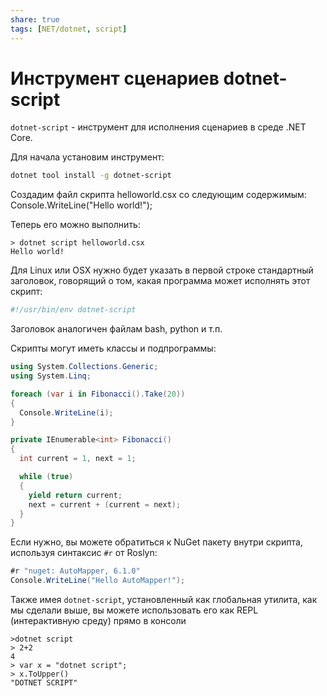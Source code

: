 ```yaml
---
share: true
tags: [NET/dotnet, script]
---
```

# Инструмент сценариев dotnet-script
`dotnet-script` - инструмент для исполнения сценариев в среде .NET Core.

Для начала установим инструмент:
```bash
dotnet tool install -g dotnet-script
```

Создадим файл скрипта helloworld.csx со следующим содержимым:
Console.WriteLine("Hello world!");

Теперь его можно выполнить:
```console
> dotnet script helloworld.csx
Hello world!
```
Для Linux или OSX нужно будет указать в первой строке стандартный заголовок, говорящий о том, какая программа может исполнять этот скрипт:
```bash
#!/usr/bin/env dotnet-script
```
Заголовок аналогичен файлам bash, python и т.п.

Скрипты могут иметь классы и подпрограммы:
```csharp
using System.Collections.Generic;
using System.Linq;

foreach (var i in Fibonacci().Take(20))
{
  Console.WriteLine(i);
}

private IEnumerable<int> Fibonacci()
{
  int current = 1, next = 1;

  while (true) 
  {
    yield return current;
    next = current + (current = next);
  }
}
```
Если нужно, вы можете обратиться к NuGet пакету внутри скрипта, используя синтаксис `#r` от Roslyn:
```csharp
#r "nuget: AutoMapper, 6.1.0"
Console.WriteLine("Hello AutoMapper!");
```
Также имея `dotnet-script`, установленный как глобальная утилита, как мы сделали выше, вы можете использовать его как REPL (интерактивную среду) прямо в консоли
```con
>dotnet script
> 2+2
4
> var x = "dotnet script";
> x.ToUpper()
"DOTNET SCRIPT"
```
